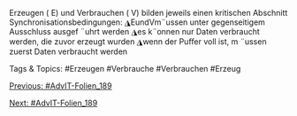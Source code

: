 Erzeugen ( E) und Verbrauchen ( V) bilden jeweils einen kritischen Abschnitt
Synchronisationsbedingungen:
◮EundVm¨ussen unter gegenseitigem Ausschluss ausgef ¨uhrt werden
◮es k¨onnen nur Daten verbraucht werden, die zuvor erzeugt wurden
◮wenn der Puﬀer voll ist, m ¨ussen zuerst Daten verbraucht werden

   Tags & Topics:
   #Erzeugen
   #Verbrauche
   #Verbrauchen
   #Erzeug

[Previous: #AdvIT-Folien_189](AdvIT-Folien_189.md)

[Next: #AdvIT-Folien_189](AdvIT-Folien_189.md)